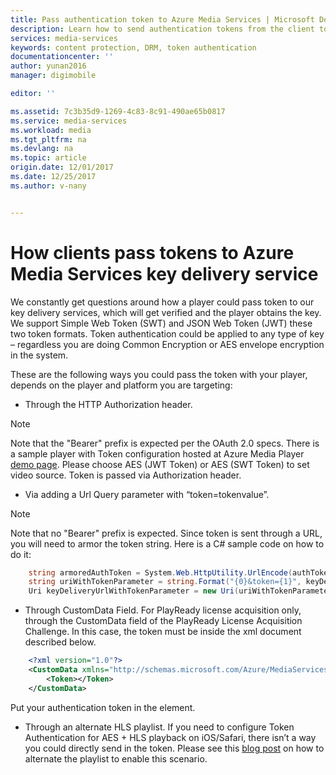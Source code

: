 ```yaml
---
title: Pass authentication token to Azure Media Services | Microsoft Docs 
description: Learn how to send authentication tokens from the client to Azure Media Services key delivery service
services: media-services
keywords: content protection, DRM, token authentication
documentationcenter: ''
author: yunan2016
manager: digimobile

editor: ''

ms.assetid: 7c3b35d9-1269-4c83-8c91-490ae65b0817
ms.service: media-services
ms.workload: media
ms.tgt_pltfrm: na
ms.devlang: na
ms.topic: article
origin.date: 12/01/2017
ms.date: 12/25/2017
ms.author: v-nany


---
```


# How clients pass tokens to Azure Media Services key delivery service
We constantly get questions around how a player could pass token to our key delivery services, which will get verified and the player obtains the key. We support Simple Web Token (SWT) and JSON Web Token (JWT) these two token formats. Token authentication could be applied to any type of key – regardless you are doing Common Encryption or AES envelope encryption in the system.

These are the following ways you could pass the token with your player, depends on the player and platform you are targeting:
- Through the HTTP Authorization header.
> [!NOTE]
> Note that the "Bearer" prefix is expected per the OAuth 2.0 specs. 
> There is a sample player with Token configuration hosted at Azure Media Player [demo page](http://ampdemo.azureedge.net/). Please choose AES (JWT Token) or AES (SWT Token) to set video source. Token is passed via Authorization header.

- Via adding a Url Query parameter with “token=tokenvalue”.  
> [!NOTE]
> Note that no "Bearer" prefix is expected. Since token is sent through a URL, you will need to armor the token string. Here is a C# sample code on how to do it:

```csharp
    string armoredAuthToken = System.Web.HttpUtility.UrlEncode(authToken);
    string uriWithTokenParameter = string.Format("{0}&token={1}", keyDeliveryServiceUri.AbsoluteUri, armoredAuthToken);
    Uri keyDeliveryUrlWithTokenParameter = new Uri(uriWithTokenParameter);
```

- Through CustomData Field.
For PlayReady license acquisition only, through the CustomData field of the PlayReady License Acquisition Challenge. In this case, the token must be inside the xml document described below.

```xml
    <?xml version="1.0"?>
    <CustomData xmlns="http://schemas.microsoft.com/Azure/MediaServices/KeyDelivery/PlayReadyCustomData/v1"> 
        <Token></Token> 
    </CustomData>
```
Put your authentication token in the <Token> element.

- Through an alternate HLS playlist. 
If you need to configure Token Authentication for AES + HLS playback on iOS/Safari, there isn’t a way you could directly send in the token. Please see this [blog post](http://azure.microsoft.com/blog/2015/03/06/how-to-make-token-authorized-aes-encrypted-hls-stream-working-in-safari/) on how to alternate the playlist to enable this scenario.

